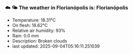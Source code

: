 ### ☁️ 🌤️  The weather in Florianópolis is: Florianópolis

- Temperature: 18.31°C
- On flesh: 18.62°C
- Relative air humidity: 93%
- Rain: 0.0 mm
- Description: Broken clouds
- last updated: 2025-09-04T05:16:11.251039
